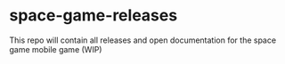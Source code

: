 # space-game-releases
This repo will contain all releases and open documentation for the space game mobile game (WIP)
